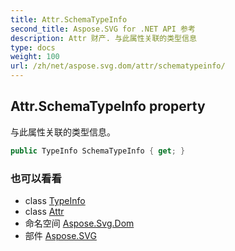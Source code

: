 ```yaml
---
title: Attr.SchemaTypeInfo
second_title: Aspose.SVG for .NET API 参考
description: Attr 财产. 与此属性关联的类型信息
type: docs
weight: 100
url: /zh/net/aspose.svg.dom/attr/schematypeinfo/
---
```

## Attr.SchemaTypeInfo property

与此属性关联的类型信息。

```csharp
public TypeInfo SchemaTypeInfo { get; }
```

### 也可以看看

* class [TypeInfo](../../typeinfo/)
* class [Attr](../)
* 命名空间 [Aspose.Svg.Dom](../../attr/)
* 部件 [Aspose.SVG](../../../)


